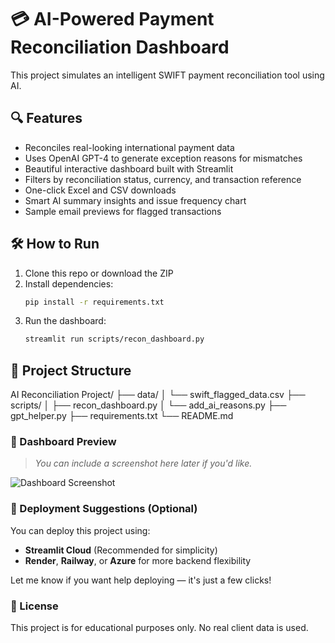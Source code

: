 # 💳 AI-Powered Payment Reconciliation Dashboard

This project simulates an intelligent SWIFT payment reconciliation tool using AI.

## 🔍 Features
- Reconciles real-looking international payment data
- Uses OpenAI GPT-4 to generate exception reasons for mismatches
- Beautiful interactive dashboard built with Streamlit
- Filters by reconciliation status, currency, and transaction reference
- One-click Excel and CSV downloads
- Smart AI summary insights and issue frequency chart
- Sample email previews for flagged transactions

## 🛠️ How to Run
1. Clone this repo or download the ZIP
2. Install dependencies:
   ```bash
   pip install -r requirements.txt
3. Run the dashboard:
   ```bash
   streamlit run scripts/recon_dashboard.py

## 📁 Project Structure

AI Reconciliation Project/
├── data/
│   └── swift_flagged_data.csv
├── scripts/
│   ├── recon_dashboard.py
│   └── add_ai_reasons.py
├── gpt_helper.py
├── requirements.txt
└── README.md
### 📸 Dashboard Preview

> _You can include a screenshot here later if you'd like._

![Dashboard Screenshot](screenshots/dashboard_preview.png)
### 🚀 Deployment Suggestions (Optional)

You can deploy this project using:
- **Streamlit Cloud** (Recommended for simplicity)
- **Render**, **Railway**, or **Azure** for more backend flexibility

Let me know if you want help deploying — it's just a few clicks!
### 📄 License

This project is for educational purposes only. No real client data is used.
